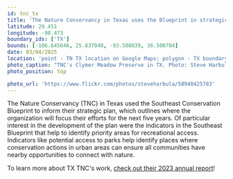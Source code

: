 ```yaml
---
id: tnc_tx
title: 'The Nature Conservancy in Texas uses the Blueprint in strategic plan'
latitude: 29.451
longitude: -98.473
boundary_ids: ['TX']
bounds: [-106.645646, 25.837048, -93.508039, 36.500704]
date: 03/04/2025
location: 'point - TN TX location on Google Maps; polygon - TX boundary'
photo_caption: "TNC's Clymer Meadow Preserve in TX. Photo: Steve Harbula/Flickr, CC BY 2.0."
photo_position: top

photo_url: 'https://www.flickr.com/photos/steveharbula/50940425783'
---
```


The Nature Conservancy (TNC) in Texas used the Southeast Conservation Blueprint to inform their strategic plan, which outlines where the organization will focus their efforts for the next five years. Of particular interest in the development of the plan were the indicators in the Southeast Blueprint that help to identify priority areas for recreational access. Indicators like potential access to parks help identify places where conservation actions in urban areas can ensure all communities have nearby opportunities to connect with nature.

To learn more about TX TNC's work, [check out their 2023 annual report](https://www.nature.org/content/dam/tnc/nature/en/documents/2023-Texas-Annual-Report_The-Making-of-a-Million.pdf)!
